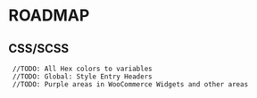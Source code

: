 # ROADMAP #

## CSS/SCSS

```
 //TODO: All Hex colors to variables
 //TODO: Global: Style Entry Headers
 //TODO: Purple areas in WooCommerce Widgets and other areas
 ```
